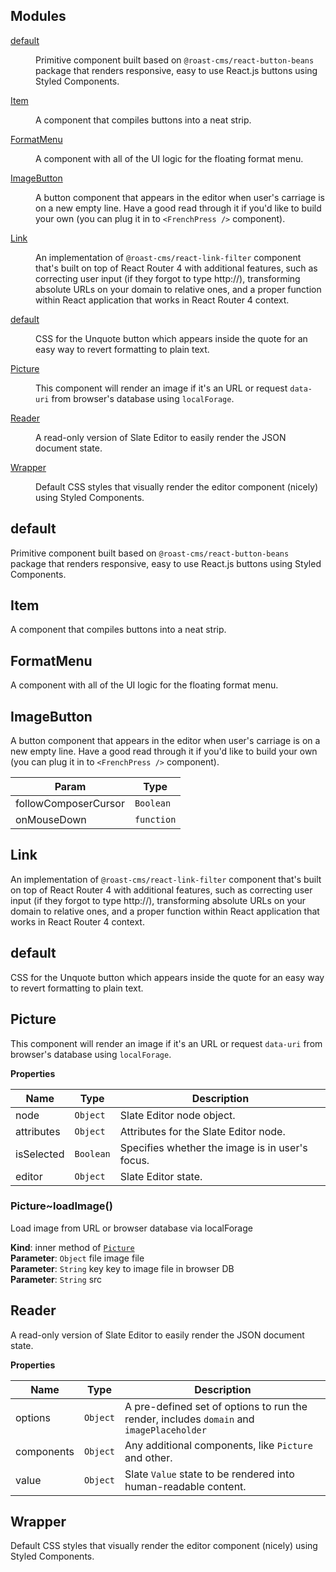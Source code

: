 ## Modules

<dl>
<dt><a href="#module_default">default</a></dt>
<dd><p>Primitive component built based on <code>@roast-cms/react-button-beans</code> package that renders responsive, easy to use React.js buttons using Styled Components.</p>
</dd>
<dt><a href="#module_Item">Item</a></dt>
<dd><p>A component that compiles buttons into a neat strip.</p>
</dd>
<dt><a href="#module_FormatMenu">FormatMenu</a></dt>
<dd><p>A component with all of the UI logic for the floating format menu.</p>
</dd>
<dt><a href="#module_ImageButton">ImageButton</a></dt>
<dd><p>A button component that appears in the editor when user&#39;s carriage is on a new empty line. Have a good read through it if you&#39;d like to build your own (you can plug it in to <code>&lt;FrenchPress /&gt;</code> component).</p>
</dd>
<dt><a href="#module_Link">Link</a></dt>
<dd><p>An implementation of <code>@roast-cms/react-link-filter</code> component that&#39;s built on top of React Router 4 with additional features, such as correcting user input (if they forgot to type http://), transforming absolute URLs on your domain to relative ones, and a proper function within React application that works in React Router 4 context.</p>
</dd>
<dt><a href="#module_default">default</a></dt>
<dd><p>CSS for the Unquote button which appears inside the quote for an easy way to revert formatting to plain text.</p>
</dd>
<dt><a href="#module_Picture">Picture</a></dt>
<dd><p>This component will render an image if it&#39;s an URL or request <code>data-uri</code> from browser&#39;s database using <code>localForage</code>.</p>
</dd>
<dt><a href="#module_Reader">Reader</a></dt>
<dd><p>A read-only version of Slate Editor to easily render the JSON document state.</p>
</dd>
<dt><a href="#module_Wrapper">Wrapper</a></dt>
<dd><p>Default CSS styles that visually render the editor component (nicely) using Styled Components.</p>
</dd>
</dl>

<a name="module_default"></a>

## default
Primitive component built based on `@roast-cms/react-button-beans` package that renders responsive, easy to use React.js buttons using Styled Components.

<a name="module_Item"></a>

## Item
A component that compiles buttons into a neat strip.

<a name="module_FormatMenu"></a>

## FormatMenu
A component with all of the UI logic for the floating format menu.

<a name="module_ImageButton"></a>

## ImageButton
A button component that appears in the editor when user's carriage is on a new empty line. Have a good read through it if you'd like to build your own (you can plug it in to `<FrenchPress />` component).


| Param | Type |
| --- | --- |
| followComposerCursor | <code>Boolean</code> | 
| onMouseDown | <code>function</code> | 

<a name="module_Link"></a>

## Link
An implementation of `@roast-cms/react-link-filter` component that's built on top of React Router 4 with additional features, such as correcting user input (if they forgot to type http://), transforming absolute URLs on your domain to relative ones, and a proper function within React application that works in React Router 4 context.

<a name="module_default"></a>

## default
CSS for the Unquote button which appears inside the quote for an easy way to revert formatting to plain text.

<a name="module_Picture"></a>

## Picture
This component will render an image if it's an URL or request `data-uri` from browser's database using `localForage`.

**Properties**

| Name | Type | Description |
| --- | --- | --- |
| node | <code>Object</code> | Slate Editor node object. |
| attributes | <code>Object</code> | Attributes for the Slate Editor node. |
| isSelected | <code>Boolean</code> | Specifies whether the image is in user's focus. |
| editor | <code>Object</code> | Slate Editor state. |

<a name="module_Picture..loadImage"></a>

### Picture~loadImage()
Load image from URL or browser database via localForage

**Kind**: inner method of [<code>Picture</code>](#module_Picture)  
**Parameter**: <code>Object</code> file image file  
**Parameter**: <code>String</code> key key to image file in browser DB  
**Parameter**: <code>String</code> src  
<a name="module_Reader"></a>

## Reader
A read-only version of Slate Editor to easily render the JSON document state.

**Properties**

| Name | Type | Description |
| --- | --- | --- |
| options | <code>Object</code> | A pre-defined set of options to run the render, includes `domain` and `imagePlaceholder` |
| components | <code>Object</code> | Any additional components, like `Picture` and other. |
| value | <code>Object</code> | Slate `Value` state to be rendered into human-readable content. |

<a name="module_Wrapper"></a>

## Wrapper
Default CSS styles that visually render the editor component (nicely) using Styled Components.

